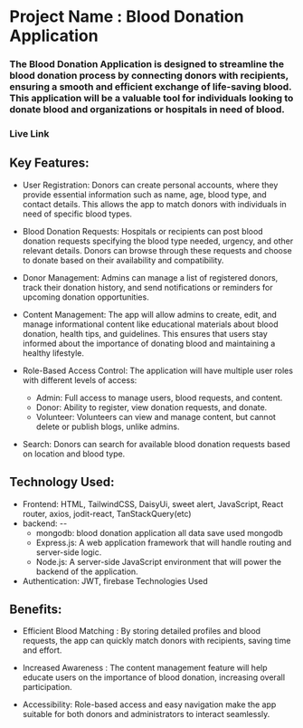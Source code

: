 # Project Name : Blood Donation Application

### The Blood Donation Application is designed to streamline the blood donation process by connecting donors with recipients, ensuring a smooth and efficient exchange of life-saving blood. This application will be a valuable tool for individuals looking to donate blood and organizations or hospitals in need of blood.

### Live Link
[]()

## Key Features:
- User Registration: Donors can create personal accounts, where they provide essential information such as name, age, blood     type, and contact details. This allows the app to match donors with individuals in need of specific blood types.

- Blood Donation Requests: Hospitals or recipients can post blood donation requests specifying the blood type needed, urgency, and other relevant details. Donors can browse through these requests and choose to donate based on their availability and compatibility.

- Donor Management: Admins can manage a list of registered donors, track their donation history, and send notifications or reminders for upcoming donation opportunities.

- Content Management: The app will allow admins to create, edit, and manage informational content like educational materials about blood donation, health tips, and guidelines. This ensures that users stay informed about the importance of donating blood and maintaining a healthy lifestyle.

- Role-Based Access Control: The application will have multiple user roles with different levels of access:

    - Admin: Full access to manage users, blood requests, and content.
    - Donor: Ability to register, view donation requests, and donate.
    - Volunteer: Volunteers can view and manage content, but cannot delete or publish blogs, unlike admins.

- Search: Donors can search for available blood donation requests based on location and blood type. 

## Technology Used:

 - Frontend: HTML, TailwindCSS, DaisyUi, sweet alert, JavaScript, React router, axios, jodit-react, TanStackQuery(etc)
 - backend: --
    - mongodb: blood donation application all data save used mongodb
    - Express.js: A web application framework that will handle routing and server-side logic.
    - Node.js: A server-side JavaScript environment that will power the backend of the application.
 - Authentication: JWT, firebase Technologies Used 

 ## Benefits:
 - Efficient Blood Matching : By storing detailed profiles and blood requests, the app can quickly match donors with recipients,    saving time and effort.

 - Increased Awareness : The content management feature will help educate users on the importance of blood donation, increasing overall participation.

 - Accessibility: Role-based access and easy navigation make the app suitable for both donors and administrators to interact seamlessly.
